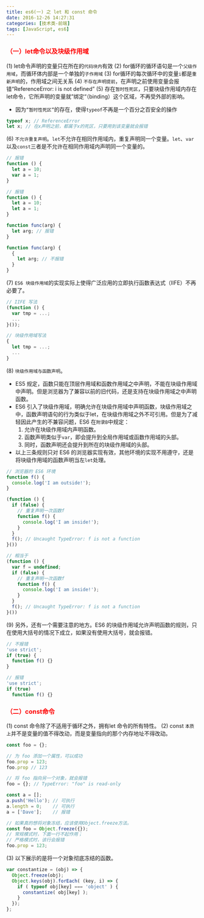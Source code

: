 ```yaml
---
title: es6(一) 之 let 和 const 命令
date: 2016-12-26 14:27:31
categories: [技术类-前端]
tags: [JavaScript, es6]
---
```

### <font style="color: #f00;">（一）let命令以及块级作用域</font>
(1)  let命令声明的变量只在所在的`代码块内`有效
(2)  for循环的循环语句是一个`父级作用域`，而循环体内部是一个单独的`子作用域`
(3)  for循环的每次循环中的变量`i`都是`重新声明`的，作用域之间无关系
(4)  `不存在声明提前`，在声明之前使用变量会报错“ReferenceError: i is not defined”
(5) 存在`暂时性死区`，只要块级作用域内存在let命令，它所声明的变量就”绑定“（binding）这个区域，不再受外部的影响。
+ 因为`“暂时性死区”`的存在，使得`typeof`不再是一个百分之百安全的操作
```javascript
typeof x; // ReferenceError
let x; // 在x声明之前，都属于x的死区，只要用到该变量就会报错
```
(6) `不允许重复声明`。`let`不允许在相同作用域内，重复声明同一个变量。`let`、`var`以及`const`三者是不允许在相同作用域内声明同一个变量的。
```javascript
// 报错
function () {
  let a = 10;
  var a = 1;
}

// 报错
function () {
  let a = 10;
  let a = 1;
}

function func(arg) {
  let arg; // 报错
}

function func(arg) {
  {
    let arg; // 不报错
  }
}
```
(7) `ES6 块级作用域`的实现实际上使得广泛应用的立即执行函数表达式（IIFE）不再必要了。
```javascript
// IIFE 写法
(function () {
  var tmp = ...;
  ...
}());

// 块级作用域写法
{
  let tmp = ...;
  ...
}
```
(8) `块级作用域与函数声明`。
+ ES5 规定，函数只能在顶层作用域和函数作用域之中声明，不能在块级作用域中声明。但是浏览器为了兼容以前的旧代码，还是支持在块级作用域之中声明函数。
+ ES6 引入了块级作用域，明确允许在块级作用域中声明函数，块级作用域之中，函数声明语句的行为类似于let，在块级作用域之外不可引用。但是为了减轻因此产生的不兼容问题，ES6 在`附录B`中规定：
	1. 允许在块级作用域内声明函数。
	2. 函数声明类似于`var`，即会提升到全局作用域或函数作用域的头部。
	3. 同时，函数声明还会提升到所在的块级作用域的头部。
+ 以上三条规则只对 ES6 的浏览器实现有效，其他环境的实现不用遵守，还是将块级作用域的函数声明当左`let`处理。
```javascript
// 浏览器的 ES6 环境
function f() {
  console.log('I am outside!');
}

(function () {
  if (false) {
    // 重复声明一次函数f
    function f() {
      console.log('I am inside!');
    }
  }
  f(); // Uncaught TypeError: f is not a function
}())

// 相当于
(function () {
  var f = undefined;
  if (false) {
    // 重复声明一次函数f
    function f() {
      console.log('I am inside!');
    }
  }
  f(); // Uncaught TypeError: f is not a function
}())
```
(9) 另外，还有一个需要注意的地方。ES6 的块级作用域允许声明函数的规则，只在使用大括号的情况下成立，如果没有使用大括号，就会报错。
```javascript
// 不报错
'use strict';
if (true) {
  function f() {}
}

// 报错
'use strict';
if (true)
  function f() {}
```

### <font style="color: #f00;">（二）const命令</font>
(1) const 命令除了不适用于循环之外，拥有let 命令的所有特性。
(2) const `本质上`并不是变量的值不得改动，而是变量指向的那个内存地址不得改动。
```javascript
const foo = {};

// 为 foo 添加一个属性，可以成功
foo.prop = 123;
foo.prop // 123

// 将 foo 指向另一个对象，就会报错
foo = {}; // TypeError: "foo" is read-only

const a = [];
a.push('Hello'); // 可执行
a.length = 0;    // 可执行
a = ['Dave'];    // 报错

// 如果真的想将对象冻结，应该使用Object.freeze方法。
const foo = Object.freeze({});
// 常规模式时，下面一行不起作用；
// 严格模式时，该行会报错
foo.prop = 123;
```
(3) 以下展示的是将一个对象彻底冻结的函数。
```javascript
var constantize = (obj) => {
  Object.freeze(obj);
  Object.keys(obj).forEach( (key, i) => {
    if ( typeof obj[key] === 'object' ) {
      constantize( obj[key] );
    }
  });
};
```
